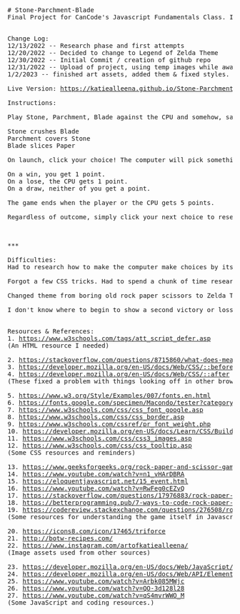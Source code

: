 <pre>
# Stone-Parchment-Blade
Final Project for CanCode's Javascript Fundamentals Class. It's a Legend of Zelda themed Rock, Paper, Scissors game done in JavaScript, HTML, and CSS!


Change Log:
12/13/2022 -- Research phase and first attempts
12/20/2022 -- Decided to change to Legend of Zelda Theme
12/30/2022 -- Initial Commit / creation of github repo
12/31/2022 -- Upload of project, using temp images while awaiting art assets to be completed.
1/2/2023 -- finished art assets, added them & fixed styles.

Live Version: <a href="https://katiealleena.github.io/Stone-Parchment-Blade/" target="_blank">https://katiealleena.github.io/Stone-Parchment-Blade/</a>

Instructions: 

Play Stone, Parchment, Blade against the CPU and somehow, save Hyrule. (: 

Stone crushes Blade
Parchment covers Stone
Blade slices Paper

On launch, click your choice! The computer will pick something random and you'll be informed if you've won, lost or tied that round. 

On a win, you get 1 point.
On a lose, the CPU gets 1 point.
On a draw, neither of you get a point.

The game ends when the player or the CPU gets 5 points.

Regardless of outcome, simply click your next choice to reset the scores and play another round.



***

Difficulties: 
Had to research how to make the computer make choices by itself. We used math.floor in hangman so it was kinda familiar a little bit. 

Forgot a few CSS tricks. Had to spend a chunk of time researching! 

Changed theme from boring old rock paper scissors to Zelda Theme. Added more work for myself in having to create art.

I don't know where to begin to show a second victory or loss screen. I have been able to manage this all on one screen for now.


Resources & References: 
1. <a href="https://www.w3schools.com/tags/att_script_defer.asp" target="_blank">https://www.w3schools.com/tags/att_script_defer.asp</a>
(An HTML resource I needed)

2. <a href="https://stackoverflow.com/questions/8715860/what-does-mean-in-css" target="_blank">https://stackoverflow.com/questions/8715860/what-does-mean-in-css</a>
3. <a href="https://developer.mozilla.org/en-US/docs/Web/CSS/::before" target="_blank">https://developer.mozilla.org/en-US/docs/Web/CSS/::before</a>
4. <a href="https://developer.mozilla.org/en-US/docs/Web/CSS/::after" target="_blank">https://developer.mozilla.org/en-US/docs/Web/CSS/::after</a>
(These fixed a problem with things looking off in other browsers -- it resets everything, more or less.)

5. <a href="https://www.w3.org/Style/Examples/007/fonts.en.html" target="_blank">https://www.w3.org/Style/Examples/007/fonts.en.html</a>
6. <a href="https://fonts.google.com/specimen/Macondo/tester?category=Display" target="_blank">https://fonts.google.com/specimen/Macondo/tester?category=Display</a>
7. <a href="https://www.w3schools.com/css/css_font_google.asp" target="_blank">https://www.w3schools.com/css/css_font_google.asp</a>
8. <a href="https://www.w3schools.com/css/css_border.asp" target="_blank">https://www.w3schools.com/css/css_border.asp</a>
9. <a href="https://www.w3schools.com/cssref/pr_font_weight.php" target="_blank">https://www.w3schools.com/cssref/pr_font_weight.php</a>
10. <a href="https://developer.mozilla.org/en-US/docs/Learn/CSS/Building_blocks/Values_and_units" target="_blank">https://developer.mozilla.org/en-US/docs/Learn/CSS/Building_blocks/Values_and_units</a>
11. <a href="https://www.w3schools.com/css/css3_images.asp" target="_blank">https://www.w3schools.com/css/css3_images.asp</a>
12. <a href="https://www.w3schools.com/css/css_tooltip.asp" target="_blank">https://www.w3schools.com/css/css_tooltip.asp</a>
(Some CSS resources and reminders)

13. <a href="https://www.geeksforgeeks.org/rock-paper-and-scissor-game-using-javascript/" target="_blank">https://www.geeksforgeeks.org/rock-paper-and-scissor-game-using-javascript/</a>
14. <a href="https://www.youtube.com/watch?v=n1_vHArDBRA" target="_blank">https://www.youtube.com/watch?v=n1_vHArDBRA</a>
15. <a href="https://eloquentjavascript.net/15_event.html" target="_blank">https://eloquentjavascript.net/15_event.html</a>
16. <a href="https://www.youtube.com/watch?v=RwFeg0cEZvQ" target="_blank">https://www.youtube.com/watch?v=RwFeg0cEZvQ</a>
17. <a href="https://stackoverflow.com/questions/17976883/rock-paper-scissors-in-javascript" target="_blank">https://stackoverflow.com/questions/17976883/rock-paper-scissors-in-javascript</a>
18. <a href="https://betterprogramming.pub/7-ways-to-code-rock-paper-scissors-in-javascript-4189a5e7e535" target="_blank">https://betterprogramming.pub/7-ways-to-code-rock-paper-scissors-in-javascript-4189a5e7e535</a>
19. <a href="https://codereview.stackexchange.com/questions/276508/rock-paper-and-scissors-game" target="_blank">https://codereview.stackexchange.com/questions/276508/rock-paper-and-scissors-game</a>
(Some resources for understanding the game itself in Javascript.)

20. <a href="https://icons8.com/icon/17465/triforce" target="_blank">https://icons8.com/icon/17465/triforce</a>
21. <a href="http://botw-recipes.com/" target="_blank">http://botw-recipes.com/</a>
22. <a href="https://www.instagram.com/artofkatiealleena/" target="_blank">https://www.instagram.com/artofkatiealleena/</a>
(Image assets used from other sources)

23. <a href="https://developer.mozilla.org/en-US/docs/Web/JavaScript/Reference/Global_Objects/Math/floor" target="_blank">https://developer.mozilla.org/en-US/docs/Web/JavaScript/Reference/Global_Objects/Math/floor</a>
24. <a href="https://developer.mozilla.org/en-US/docs/Web/API/Element/classList" target="_blank">https://developer.mozilla.org/en-US/docs/Web/API/Element/classList</a>
25. <a href="https://www.youtube.com/watch?v=Arbk085MWjc" target="_blank">https://www.youtube.com/watch?v=Arbk085MWjc</a>
26. <a href="https://www.youtube.com/watch?v=QO-3d128l28" target="_blank">https://www.youtube.com/watch?v=QO-3d128l28</a>
27. <a href="https://www.youtube.com/watch?v=qS4mvrWWO_M" target="_blank">https://www.youtube.com/watch?v=qS4mvrWWO_M</a>
(Some JavaScript and coding resources.)
</pre>